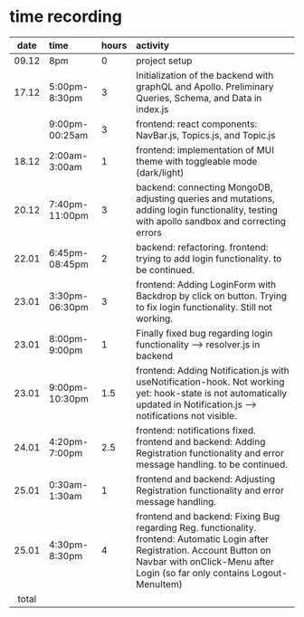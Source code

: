 # time recording

| date  | time  | hours | activity  |
| :----:|:-----| :-----|:-----|
| 09.12 | 8pm    | 0    | project setup |
| 17.12 | 5:00pm-8:30pm    |3    | Initialization of the backend with graphQL and Apollo. Preliminary Queries, Schema, and Data in index.js  |
|  | 9:00pm-00:25am    |3    | frontend: react components: NavBar.js, Topics.js, and Topic.js  |
| 18.12 | 2:00am-3:00am    |1    | frontend: implementation of MUI theme with toggleable mode (dark/light)  |
| 20.12 | 7:40pm-11:00pm    |3    | backend: connecting MongoDB, adjusting queries and mutations, adding login functionality, testing with apollo sandbox and correcting errors   |
| 22.01 | 6:45pm-08:45pm    |2    | backend: refactoring. frontend: trying to add login functionality. to be continued.   |
| 23.01 | 3:30pm-06:30pm    |3   | frontend: Adding LoginForm with Backdrop by click on button. Trying to fix login functionality. Still not working.   |
| 23.01 | 8:00pm-9:00pm    |1   | Finally fixed bug regarding login functionality --> resolver.js in backend   |
| 23.01 | 9:00pm-10:30pm    |1.5   | frontend: Adding Notification.js with useNotification-hook. Not working yet: hook-state is not automatically updated in Notification.js --> notifications not visible.   |
| 24.01 | 4:20pm-7:00pm    |2.5   | frontend: notifications fixed. frontend and backend: Adding Registration functionality and error message handling. to be continued.   |
| 25.01 | 0:30am-1:30am    |1   | frontend and backend: Adjusting Registration functionality and error message handling.|
| 25.01 | 4:30pm-8:30pm    |4   | frontend and backend: Fixing Bug regarding Reg. functionality. frontend: Automatic Login after Registration. Account Button on Navbar with onClick-Menu after Login (so far only contains Logout-MenuItem) |
| total   |    | | | 
